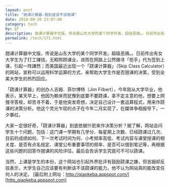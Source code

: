 ```yaml
---
layout: post
title: "翘课计算器-我到底该不该翘课"
date: 2010-09-20 23:07:00
category: tech
by: gf
description: 翘课计算器中文版，传说是山东大学的某个同学开发。超级恶搞。。日前传出有女大学生为了打工赚钱，无暇照顾课业，进而在网路上公然徵寻「抢手」代为签到上课，引起一阵譁然；而美国最
permalink: /tech/171.html
---
```

翘课计算器中文版，传说是山东大学的某个同学开发。超级恶搞。。日前传出有女大学生为了打工赚钱，无暇照顾课业，进而在网路上公然徵寻「抢手」代为签到上课，引起一阵譁然；而美国最近出现一个「跷课计算器」（Skip Class Calculator）的网站，宣称可以运用科学运算的方式，来帮助大学生作是否翘课的决策，受到全美大学生的热烈回应。

「跷课计算器」的创办人吉姆．菲尔博特（Jim Filbert），今年刚从大学毕业，他表示，某天早上，他因为赖床而犹豫到底要不要跷课，拿不定主意的他，想要上网搜寻答桉，却苦寻不着，于是他突发奇想，决定自己设计一套运算程式，用来作跷课的决策分析。他这个灵光乍现的点子在今年二月实现了，在媒体争相报导下，一夕暴红。

大家一定很好奇，「跷课计算器」到底依据什麽来作决策分析？据了解，网站会问学生十个问题，包括：这门课一学期有几学分、每星期上次数、已经跷课过几次、目前的成绩如何、下一次考试时间为何、小考频率高低、考试内容与课堂授课的相关度、是否有点名规定、课堂公布重要事项的频率、是否可以借到笔记等，再根据这些问题的回答作翘课的风险评估，最后会告诉学生究竟可不可以跷课。

当然，上课是学生的本份，这个网站也引起外界批评有鼓励跷课之嫌，但吉姆却反驳表示，大学生自己应该要有判断该不该跷课的能力，他不认为网站真的能改变任何人的决定。
[最后附上网址：http://qiaokeba.appspot.com/][http_qiaokeba.appspot.com]


[http_qiaokeba.appspot.com]: http://qiaokeba.appspot.com/